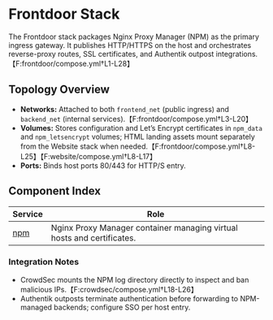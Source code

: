 <!--
title: Frontdoor Stack
description:
published: true
date: 2025-10-19T08:57:42Z
tags:
editor: markdown
-->

# Frontdoor Stack

The Frontdoor stack packages Nginx Proxy Manager (NPM) as the primary ingress gateway. It publishes HTTP/HTTPS on the host and orchestrates reverse-proxy routes, SSL certificates, and Authentik outpost integrations.【F:frontdoor/compose.yml†L1-L28】

## Topology Overview
- **Networks:** Attached to both `frontend_net` (public ingress) and `backend_net` (internal services).【F:frontdoor/compose.yml†L3-L20】
- **Volumes:** Stores configuration and Let’s Encrypt certificates in `npm_data` and `npm_letsencrypt` volumes; HTML landing assets mount separately from the Website stack when needed.【F:frontdoor/compose.yml†L8-L25】【F:website/compose.yml†L8-L17】
- **Ports:** Binds host ports 80/443 for HTTP/S entry.

## Component Index

| Service | Role |
| --- | --- |
| [npm](npm.md) | Nginx Proxy Manager container managing virtual hosts and certificates. |

### Integration Notes
- CrowdSec mounts the NPM log directory directly to inspect and ban malicious IPs.【F:crowdsec/compose.yml†L18-L26】
- Authentik outposts terminate authentication before forwarding to NPM-managed backends; configure SSO per host entry.
